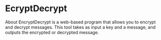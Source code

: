 # EcryptDecrypt
About EncryptDecrypt is a web-based program that allows you to encrypt and decrypt messages. This tool takes as input a key and a message, and outputs the encrypted or decrypted message.
